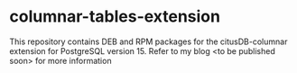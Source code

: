 # columnar-tables-extension
This repository contains DEB and RPM packages for the citusDB-columnar extension for PostgreSQL version 15. Refer to my blog &lt;to be published soon> for more information
